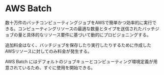 # AWS Batch  
数十万件のバッチコンピューティングジョブをAWSで簡単かつ効率的に実行できる。コンピューティングリソースの最適な数量とタイプを送信されたバッチジョブの量と具体的なリソース要件に基づいて動的にプロビジョニングする。  


追加料金はなく、バッチジョブを保存したり実行したりするために作成したAWSリソースに対してのみ料金が発生する。　  

AWS Batch にはデフォルトのジョブキューとコンピューティング環境定義が用意されているため、すぐに使用を開始できる。